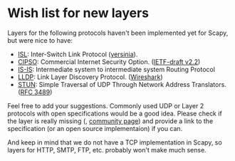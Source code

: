 Wish list for new layers
========================

Layers for the following protocols haven't been implemented yet for
Scapy, but were nice to have:

- [ISL](http://en.wikipedia.org/wiki/Cisco_Inter-Switch_Link):
    Inter-Switch Link Protocol ([yersinia](http://www.yersinia.net/)).
- [CIPSO](http://lwn.net/Articles/204905/): Commercial Internet
    Security
    Option. ([IETF-draft v2.2](http://netlabel.sourceforge.net/files/draft-ietf-cipso-ipsecurity-01.txt))
- [IS-IS](http://en.wikipedia.org/wiki/IS-IS): Intermediate system to
    intermediate system Routing Protocol
- [LLDP](http://en.wikipedia.org/wiki/Link_Layer_Discovery_Protocol):
    Link Layer Discovery
    Protocol. ([Wireshark](http://wiki.wireshark.org/LinkLayerDiscoveryProtocol))
- [STUN](http://en.wikipedia.org/wiki/Simple_traversal_of_UDP_over_NATs):
    Simple Traversal of UDP Through Network Address
    Translators. ([RFC 3489](http://www.faqs.org/rfcs/rfc3489.html))

Feel free to add your suggestions. Commonly used UDP or Layer 2 protocols with open specifications would be a good idea. Please check if the layer is really missing (, [community page](:community)) and provide a link to the specification (or an open source implementaion) if you can.

And keep in mind that we do not have a TCP implementation in Scapy, so layers for HTTP, SMTP, FTP, etc. probably won't make much sense.
